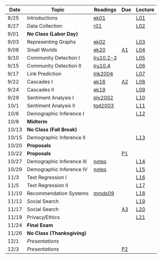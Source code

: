 | Date  | Topic                      | Readings                      | Due           | Lecture  |
| ----- |----------------------------|-------------------------------|---------------|----------|
| 8/25  | Introductions              |  [ek01](read/ek-01.pdf)       |               |[L01](lec/l01)|
| 8/27  | Data Collection            |  [r01](read/r-01.pdf)         |               |[L02](lec/l02)|
| 9/01  | **No Class (Labor Day)**   |                               |               |          |
| 9/03  | Representing Graphs        |  [ek02](read/ek-02.pdf)       |               |[L03](lec/l03)|
| 9/08  | Small Worlds               |  [ek20](read/ek-20.pdf)       | [A1](asg/a1)  |[L04](lec/l04)|
| 9/10  | Community Detection I      |  [lru10.2-3](read/lru-10.pdf) |               |[L05](lec/l05)|
| 9/15  | Community Detection II     |  [lru10.4](read/lru-10.pdf)   |               |[L06](lec/l06)|
| 9/17  | Link Prediction            |  [lnk2004](read/lnk2004.pdf)  |               |[L07](lec/l07)|
| 9/22  | Cascades I                 |  [ek16](read/ek-16.pdf)       | [A2](asg/a2)  |[L08](lec/l08)|
| 9/24  | Cascades II                |  [ek19](read/ek-19.pdf)       |               |[L09](lec/l09)|
| 9/29  | Sentiment Analysis I       |  [plv2002](read/plv2002.pdf)  |               |[L10](lec/l10)|
| 10/1  | Sentiment Analysis II      |  [tgd2003](read/tgd2003.pdf)  |               |[L11](lec/l11)|
| 10/6  | Demographic Inference I    |                               |               |[L12](lec/l12)|
| 10/8  | **Midterm**                |                               |               |          |
| 10/13 | **No Class (Fall Break)**  |                               |               |          |
| 10/15 | Demographic Inference II   |                               |               |[L13](lec/l13)|
| 10/20 | **Proposals**              |                               |               |          |
| 10/22 | **Proposals**              |                               | [P1](project) |          |
| 10/27 | Demographic Inference III  | [notes](/lec/l14/gd.pdf)     |                |[L14](lec/l14)|
| 10/29 | Demographic Inference IV   | [notes](/lec/l14/logistic.pdf) |              |[L15](lec/l15)|
| 11/3  | Text Regression I          |                               |               |[L16](lec/l16)|
| 11/5  | Text Regression II         |                               |               |[L17](lec/l17)|
| 11/10 | Recommendation Systems     |  [mmds09](http://infolab.stanford.edu/~ullman/mmds/ch9.pdf)                             |               |[L18](lec/l18)|
| 11/12 | Social Search              |                               |               |[L19](lec/l19)|
| 11/17 | Social Search              |                               | [A3](asg/a3)  |[L20](lec/l20)|
| 11/19 | Privacy/Ethics             |                               |               |[L21](lec/l21)|
| 11/24 | **Final Exam**             |                               |               |          |
| 11/26 | **No Class (Thanksgiving)**|                               |               |          |
| 12/1  | *Presentations*            |                               |               |          |
| 12/3  | *Presentations*            |                               | [P2](project) |          |
